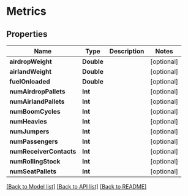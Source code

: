 # Metrics

## Properties
Name | Type | Description | Notes
------------ | ------------- | ------------- | -------------
**airdropWeight** | **Double** |  | [optional] 
**airlandWeight** | **Double** |  | [optional] 
**fuelOnloaded** | **Double** |  | [optional] 
**numAirdropPallets** | **Int** |  | [optional] 
**numAirlandPallets** | **Int** |  | [optional] 
**numBoomCycles** | **Int** |  | [optional] 
**numHeavies** | **Int** |  | [optional] 
**numJumpers** | **Int** |  | [optional] 
**numPassengers** | **Int** |  | [optional] 
**numReceiverContacts** | **Int** |  | [optional] 
**numRollingStock** | **Int** |  | [optional] 
**numSeatPallets** | **Int** |  | [optional] 

[[Back to Model list]](../README.md#documentation-for-models) [[Back to API list]](../README.md#documentation-for-api-endpoints) [[Back to README]](../README.md)


